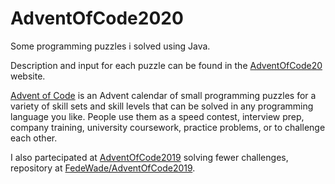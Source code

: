 # AdventOfCode2020

Some programming puzzles i solved using Java.

Description and input for each puzzle can be found in the [AdventOfCode20](https://adventofcode.com/2020) website.

[Advent of Code](https://adventofcode.com/2020/about) is an Advent calendar of small programming puzzles for a variety of skill sets and skill levels that can be solved in any programming language you like. People use them as a speed contest, interview prep, company training, university coursework, practice problems, or to challenge each other.

I also partecipated at [AdventOfCode2019](https://adventofcode.com/2019) solving fewer challenges, repository at [FedeWade/AdventOfCode2019](https://github.com/FedeWade/AdventOfCode2019).
